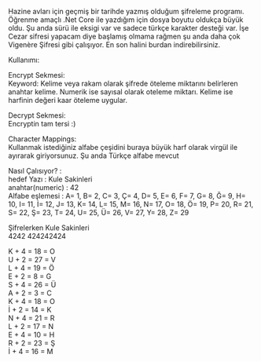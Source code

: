 Hazine avları için geçmiş bir tarihde yazmış olduğum şifreleme programı.  Öğrenme amaçlı .Net Core ile yazdığım için dosya boyutu oldukça büyük oldu.
Şu anda sürü ile eksigi var ve sadece türkçe karakter desteği var. İşe Cezar sifresi yapacam diye başlamış olmama rağmen şu anda daha çok Vigenère Şifresi gibi çalışıyor. En son halini burdan indirebilirsiniz.

Kullanımı:

Encrypt Sekmesi:  
Keyword: Kelime veya rakam olarak şifrede öteleme miktarını belirleren anahtar kelime. Numerik ise sayısal olarak oteleme miktarı. Kelime ise harfinin değeri kaar öteleme uygular.

Decrypt Sekmesi:  
Encryptin tam tersi :)

Character Mappings:  
Kullanmak istediğiniz alfabe çeşidini buraya büyük harf olarak virgül ile ayırarak giriyorsunuz. Şu anda Türkçe alfabe mevcut

Nasıl Çalısıyor? :  
hedef Yazı : Kule Sakinleri  
anahtar(numeric) : 42  
Alfabe eşlemesi : A= 1, B= 2, C= 3, Ç= 4, D= 5, E= 6, F= 7, G= 8, Ğ= 9, H= 10, I= 11, İ= 12, J= 13, K= 14, L= 15, M= 16, N= 17, O= 18, Ö= 19, P= 20, R= 21, S= 22, Ş= 23, T= 24, U= 25, Ü= 26, V= 27, Y= 28, Z= 29

Şifrelerken
Kule Sakinleri  
4242 424242424

K + 4 = 18 = O  
U + 2 = 27 = V  
L + 4 = 19 = Ö  
E + 2 = 8 = G  
S + 4 = 26 = Ü  
A + 2 = 3 = C  
K + 4 = 18 = O  
İ + 2 = 14 = K  
N + 4 = 21 = R  
L + 2 = 17 = N  
E + 4 = 10 = H  
R + 2 = 23 = Ş  
İ + 4 = 16 = M  
